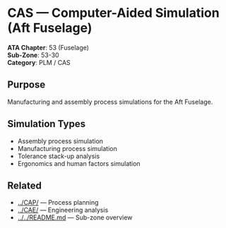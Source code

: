 # CAS — Computer-Aided Simulation (Aft Fuselage)

**ATA Chapter**: 53 (Fuselage)  
**Sub-Zone**: 53-30  
**Category**: PLM / CAS

## Purpose

Manufacturing and assembly process simulations for the Aft Fuselage.

## Simulation Types

- Assembly process simulation
- Manufacturing process simulation
- Tolerance stack-up analysis
- Ergonomics and human factors simulation

## Related

- [../CAP/](../CAP/) — Process planning
- [../CAE/](../CAE/) — Engineering analysis
- [../../README.md](../../README.md) — Sub-zone overview
